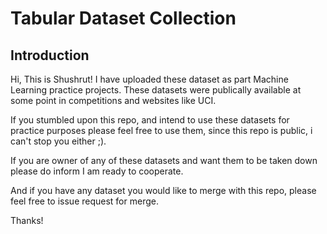 # Tabular Dataset Collection

## Introduction
Hi, This is Shushrut! I have uploaded these dataset as part Machine Learning practice projects. These datasets were publically available at some point in competitions and websites like UCI.

If you stumbled upon this repo, and intend to use these datasets for practice purposes please feel free to use them, since this repo is public, i can't stop you either ;).

If you are owner of any of these datasets and want them to be taken down please do inform I am ready to cooperate.

And if you have any dataset you would like to merge with this repo, please feel free to issue request for merge.

Thanks!
